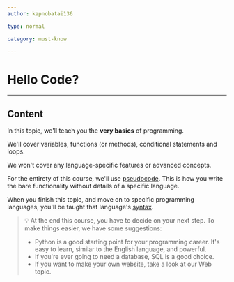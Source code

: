 ```yaml
---
author: kapnobatai136

type: normal

category: must-know

---
```


# Hello Code?

---
## Content

In this topic, we'll teach you the **very basics** of programming.

We'll cover variables, functions (or methods), conditional statements and loops.

We won't cover any language-specific features or advanced concepts.

For the entirety of this course, we'll use [pseudocode](https://enki.com/glossary/programming/pseudocode). This is how you write the bare functionality without details of a specific language. 

When you finish this topic, and move on to specific programming languages, you'll be taught that language's [syntax](https://enki.com/glossary/general/syntax).

> 💡 At the end this course, you have to decide on your next step. To make things easier, we have some suggestions:
> - Python is a good starting point for your programming career. It's easy to learn, similar to the English language, and powerful.
> - If you're ever going to need a database, SQL is a good choice.
> - If you want to make your own website, take a look at our Web topic.
